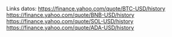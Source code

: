Links datos:
https://finance.yahoo.com/quote/BTC-USD/history
https://finance.yahoo.com/quote/BNB-USD/history
https://finance.yahoo.com/quote/SOL-USD/history
https://finance.yahoo.com/quote/ADA-USD/history
